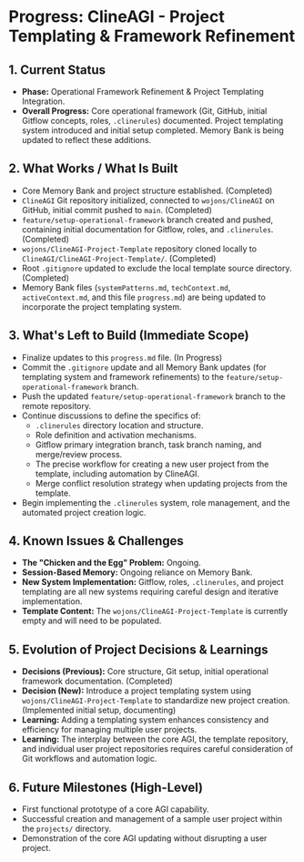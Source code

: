 # Progress: ClineAGI - Project Templating & Framework Refinement

## 1. Current Status
-   **Phase:** Operational Framework Refinement & Project Templating Integration.
-   **Overall Progress:** Core operational framework (Git, GitHub, initial Gitflow concepts, roles, `.clinerules`) documented. Project templating system introduced and initial setup completed. Memory Bank is being updated to reflect these additions.

## 2. What Works / What Is Built
-   Core Memory Bank and project structure established. (Completed)
-   `ClineAGI` Git repository initialized, connected to `wojons/ClineAGI` on GitHub, initial commit pushed to `main`. (Completed)
-   `feature/setup-operational-framework` branch created and pushed, containing initial documentation for Gitflow, roles, and `.clinerules`. (Completed)
-   `wojons/ClineAGI-Project-Template` repository cloned locally to `ClineAGI/ClineAGI-Project-Template/`. (Completed)
-   Root `.gitignore` updated to exclude the local template source directory. (Completed)
-   Memory Bank files (`systemPatterns.md`, `techContext.md`, `activeContext.md`, and this file `progress.md`) are being updated to incorporate the project templating system.

## 3. What's Left to Build (Immediate Scope)
-   Finalize updates to this `progress.md` file. (In Progress)
-   Commit the `.gitignore` update and all Memory Bank updates (for templating system and framework refinements) to the `feature/setup-operational-framework` branch.
-   Push the updated `feature/setup-operational-framework` branch to the remote repository.
-   Continue discussions to define the specifics of:
    -   `.clinerules` directory location and structure.
    -   Role definition and activation mechanisms.
    -   Gitflow primary integration branch, task branch naming, and merge/review process.
    -   The precise workflow for creating a new user project from the template, including automation by ClineAGI.
    -   Merge conflict resolution strategy when updating projects from the template.
-   Begin implementing the `.clinerules` system, role management, and the automated project creation logic.

## 4. Known Issues & Challenges
-   **The "Chicken and the Egg" Problem:** Ongoing.
-   **Session-Based Memory:** Ongoing reliance on Memory Bank.
-   **New System Implementation:** Gitflow, roles, `.clinerules`, and project templating are all new systems requiring careful design and iterative implementation.
-   **Template Content:** The `wojons/ClineAGI-Project-Template` is currently empty and will need to be populated.

## 5. Evolution of Project Decisions & Learnings
-   **Decisions (Previous):** Core structure, Git setup, initial operational framework documentation. (Completed)
-   **Decision (New):** Introduce a project templating system using `wojons/ClineAGI-Project-Template` to standardize new project creation. (Implemented initial setup, documenting)
-   **Learning:** Adding a templating system enhances consistency and efficiency for managing multiple user projects.
-   **Learning:** The interplay between the core AGI, the template repository, and individual user project repositories requires careful consideration of Git workflows and automation logic.

## 6. Future Milestones (High-Level)
-   First functional prototype of a core AGI capability.
-   Successful creation and management of a sample user project within the `projects/` directory.
-   Demonstration of the core AGI updating without disrupting a user project.
